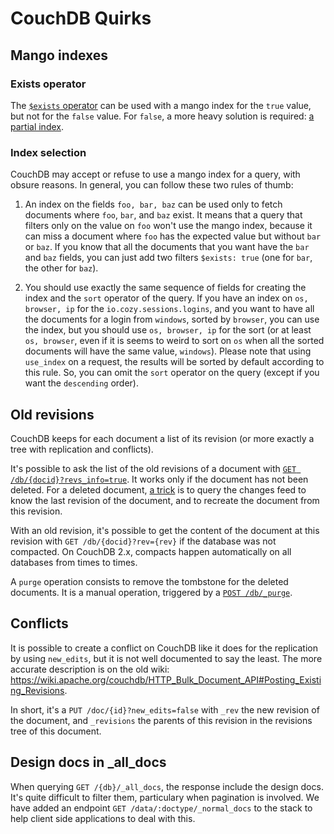 # CouchDB Quirks

## Mango indexes

### Exists operator

The [`$exists`
operator](http://docs.couchdb.org/en/stable/api/database/find.html#condition-operators)
can be used with a mango index for the `true` value, but not for the `false`
value. For `false`, a more heavy solution is required: [a partial
index](http://docs.couchdb.org/en/stable/api/database/find.html#find-partial-indexes).

### Index selection

CouchDB may accept or refuse to use a mango index for a query, with obsure
reasons. In general, you can follow these two rules of thumb:

1. An index on the fields `foo, bar, baz` can be used only to fetch documents
   where `foo`, `bar`, and `baz` exist. It means that a query that filters only
   on the value on `foo` won't use the mango index, because it can miss a
   document where `foo` has the expected value but without `bar` or `baz`. If
   you know that all the documents that you want have the `bar` and `baz`
   fields, you can just add two filters `$exists: true` (one for `bar`, the
   other for `baz`).

2. You should use exactly the same sequence of fields for creating the index
   and the `sort` operator of the query. If you have an index on `os, browser, ip` for the `io.cozy.sessions.logins`, and you want to have all the
   documents for a login from `windows`, sorted by `browser`, you can use the
   index, but you should use `os, browser, ip` for the sort (or at least `os, browser`, even if it is seems to weird to sort on `os` when all the sorted
   documents will have the same value, `windows`). Please note that using
   `use_index` on a request, the results will be sorted by default according
   to this rule. So, you can omit the `sort` operator on the query (except if
   you want the `descending` order).

## Old revisions

CouchDB keeps for each document a list of its revision (or more exactly a tree
with replication and conflicts).

It's possible to ask the list of the old revisions of a document with [`GET /db/{docid}?revs_info=true`](http://docs.couchdb.org/en/stable/api/document/common.html#get--db-docid).
It works only if the document has not been deleted. For a deleted document, [a
trick](https://stackoverflow.com/questions/10854883/retrieve-just-deleted-document/10857330#10857330)
is to query the changes feed to know the last revision of the document, and to
recreate the document from this revision.

With an old revision, it's possible to get the content of the document at this
revision with `GET /db/{docid}?rev={rev}` if the database was not compacted.
On CouchDB 2.x, compacts happen automatically on all databases from times to
times.

A `purge` operation consists to remove the tombstone for the deleted
documents. It is a manual operation, triggered by a
[`POST /db/_purge`](http://docs.couchdb.org/en/stable/api/database/misc.html).

## Conflicts

It is possible to create a conflict on CouchDB like it does for the
replication by using `new_edits`, but it is not well documented to say the
least. The more accurate description is on the old wiki:
https://wiki.apache.org/couchdb/HTTP_Bulk_Document_API#Posting_Existing_Revisions.

In short, it's a `PUT /doc/{id}?new_edits=false` with `_rev` the new revision
of the document, and `_revisions` the parents of this revision in the
revisions tree of this document.

## Design docs in \_all_docs

When querying `GET /{db}/_all_docs`, the response include the design docs. It's
quite difficult to filter them, particulary when pagination is involved. We
have added an endpoint `GET /data/:doctype/_normal_docs` to the stack to help
client side applications to deal with this.

